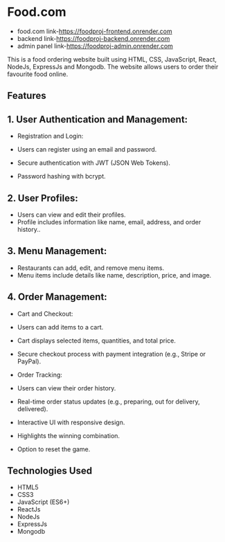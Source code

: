 
# Food.com

- food.com link-https://foodproj-frontend.onrender.com
- backend link-https://foodproj-backend.onrender.com
- admin panel link-https://foodproj-admin.onrender.com

This is a food ordering website built using HTML, CSS, JavaScript, React, NodeJs, ExpressJs and Mongodb. The website allows users to order their favourite food online.
## Features

## 1. User Authentication and Management:
- Registration and Login:

- Users can register using an email and password.
- Secure authentication with JWT (JSON Web Tokens).
- Password hashing with bcrypt.
## 2. User Profiles:
- Users can view and edit their profiles.
- Profile includes information like name, email, address, and order history..
## 3. Menu Management:
- Restaurants can add, edit, and remove menu items.
- Menu items include details like name, description, price, and image.
## 4. Order Management:
- Cart and Checkout:

- Users can add items to a cart.
- Cart displays selected items, quantities, and total price.
- Secure checkout process with payment integration (e.g., Stripe or PayPal).
- Order Tracking:

- Users can view their order history.
- Real-time order status updates (e.g., preparing, out for delivery, delivered).
- Interactive UI with responsive design.
- Highlights the winning combination.
- Option to reset the game.

## Technologies Used

- HTML5
- CSS3
- JavaScript (ES6+)
- ReactJs
- NodeJs
- ExpressJs
- Mongodb

